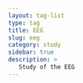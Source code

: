 ```yaml
---
layout: tag-list
type: tag
title: EEG
slug: eeg
category: study
sidebar: true
description: >
   Study of the EEG
---
```


